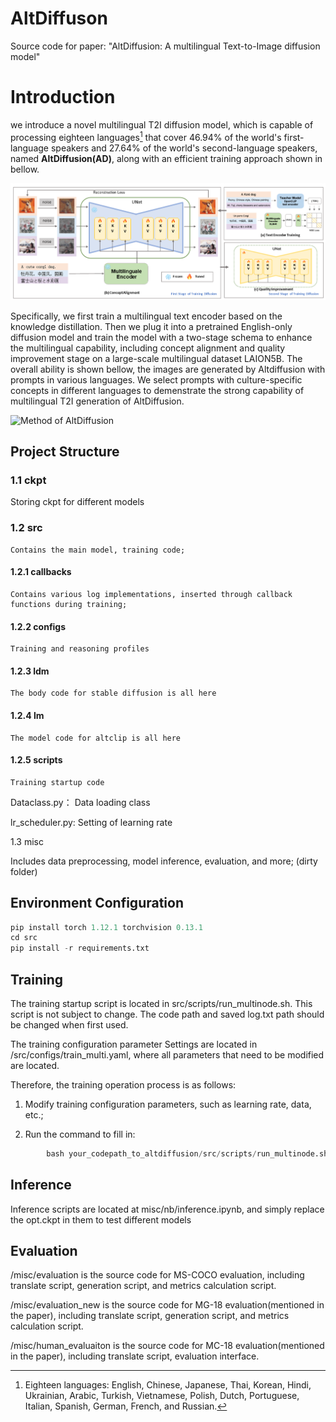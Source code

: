 # AltDiffuson
Source code for paper: "AltDiffusion: A multilingual Text-to-Image diffusion model"

# Introduction

we introduce a novel multilingual T2I diffusion model, which is capable of processing eighteen languages[^1] that cover 46.94\% of the world's first-language speakers and 27.64\% of the world's second-language speakers, named **AltDiffusion(AD)**, along with an efficient training approach shown in bellow.

![Method of AltDiffusion](./img_cash/main.png)

Specifically, we first train a multilingual text encoder based on the knowledge distillation. Then we plug it into a pretrained English-only diffusion model and train the model with a two-stage schema to enhance the multilingual capability, including concept alignment and quality improvement stage on a large-scale multilingual dataset LAION5B. The overall ability is shown bellow, the images are generated by Altdiffusion with prompts in various languages. We select prompts with culture-specific concepts in different languages to demenstrate the strong capability of multilingual T2I generation of AltDiffusion.

![Method of AltDiffusion](./img_cash/18-2-2.png)

[^1]:Eighteen languages: English, Chinese, Japanese, Thai, Korean, Hindi, Ukrainian, Arabic, Turkish, Vietnamese, Polish, Dutch, Portuguese, Italian, Spanish, German, French, and Russian.

## Project Structure

### 1.1 ckpt

Storing ckpt for different models

### 1.2 src

    Contains the main model, training code;

#### 1.2.1 callbacks

    Contains various log implementations, inserted through callback functions during training;

#### 1.2.2 configs

    Training and reasoning profiles

#### 1.2.3 ldm

    The body code for stable diffusion is all here

#### 1.2.4 lm

    The model code for altclip is all here

#### 1.2.5 scripts

    Training startup code

Dataclass.py： Data loading class

lr_scheduler.py: Setting of learning rate

1.3 misc

Includes data preprocessing, model inference, evaluation, and more; (dirty folder)


## Environment Configuration

```python
pip install torch 1.12.1 torchvision 0.13.1
cd src
pip install -r requirements.txt
```

## Training

The training startup script is located in src/scripts/run_multinode.sh. This script is not subject to change. The code path and saved log.txt path should be changed when first used.

The training configuration parameter Settings are located in /src/configs/train_multi.yaml, where all parameters that need to be modified are located.

Therefore, the training operation process is as follows:



1. Modify training configuration parameters, such as learning rate, data, etc.;

2. Run the command to fill in:

```python
        bash your_codepath_to_altdiffusion/src/scripts/run_multinode.sh
```

## Inference

Inference scripts are located at misc/nb/inference.ipynb, and simply replace the opt.ckpt in them to test different models

## Evaluation

/misc/evaluation is the source code for MS-COCO evaluation, including translate script, generation script, and metrics calculation script.

/misc/evaluation_new is the source code for MG-18 evaluation(mentioned in the paper), including translate script, generation script, and metrics calculation script.

/misc/human_evaluaiton is the source code for MC-18 evaluation(mentioned in the paper), including translate script,
evaluation interface.
